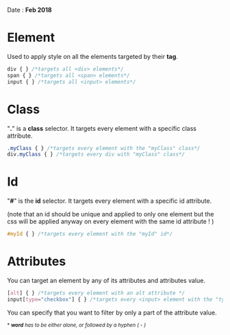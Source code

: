 Date : __Feb 2018__

# Element

Used to apply style on all the elements targeted by their __tag__.

```css
div { } /*targets all <div> elements*/
span { } /*targets all <span> elements*/
input { } /*targets all <input> elements*/
```
# Class

"__.__" is a __class__ selector. It targets every element with a specific class attribute.

```css
.myClass { } /*targets every element with the "myClass" class*/
div.myClass { } /*targets every div with "myClass" class*/
```
# Id

"__#__" is the __id__ selector. It targets every element with a specific id attribute.

(note that an id should be unique and applied to only one element but the css will be applied anyway on every element with the same id attribute ! )

```css
#myId { } /*targets every element with the "myId" id*/
```
# Attributes

You can target an element by any of its attributes and attributes value.

```css
[alt] { } /*targets every element with an alt attribute */
input[type="checkbox"] { } /*targets every <input> element with the "type" attribute value set to "checkbox"*/
```

You can specify that you want to filter by only a part of the attribute value.

<small>\* *__word__ has to be either alone, or followed by a hyphen ( - )*</small>
